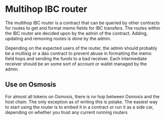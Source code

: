 # Multihop IBC router
The multihop IBC router is a contract that can be queried by other contracts for routes to get and format memo fields for IBC transfers.
The routes within the IBC router are decided upon by the admin of the contract. Adding, updating and removing routes is done by the admin.

Depending on the expected users of the router, the admin should probably be a multisig or a dao contract to prevent abuse in formatting the memo field hops and sending the funds to a bad receiver.
Each intermediate receiver should be an some sort of account or wallet managed by the admin.

## Use on Osmosis
For almost all tokens on Osmosis, there is no hop between Osmosis and the host chain. The only exception as of writing this is pstake. The easiest way to start using the router is to embed it in a contract or run it as a side car, depending on whether you trust any current running routers 
